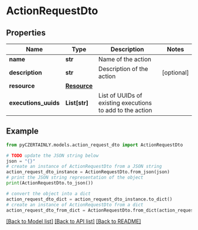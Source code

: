 # ActionRequestDto


## Properties

Name | Type | Description | Notes
------------ | ------------- | ------------- | -------------
**name** | **str** | Name of the action | 
**description** | **str** | Description of the action | [optional] 
**resource** | [**Resource**](Resource.md) |  | 
**executions_uuids** | **List[str]** | List of UUIDs of existing executions to add to the action | 

## Example

```python
from pyCZERTAINLY.models.action_request_dto import ActionRequestDto

# TODO update the JSON string below
json = "{}"
# create an instance of ActionRequestDto from a JSON string
action_request_dto_instance = ActionRequestDto.from_json(json)
# print the JSON string representation of the object
print(ActionRequestDto.to_json())

# convert the object into a dict
action_request_dto_dict = action_request_dto_instance.to_dict()
# create an instance of ActionRequestDto from a dict
action_request_dto_from_dict = ActionRequestDto.from_dict(action_request_dto_dict)
```
[[Back to Model list]](../README.md#documentation-for-models) [[Back to API list]](../README.md#documentation-for-api-endpoints) [[Back to README]](../README.md)


